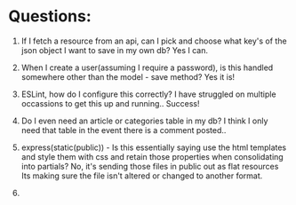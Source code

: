 # Questions:

1. If I fetch a resource from an api, can I pick and choose what key's of the json object I want to save in my own db?
Yes I can.

2. When I create a user(assuming I require a password), is this handled somewhere other than the model - save method?
Yes it is!

3. ESLint, how do I configure this correctly? I have struggled on multiple occassions to get this up and running..
Success!

4. Do I even need an article or categories table in my db? I think I only need that table in the event there is a comment posted..

5. express(static(public)) - Is this essentially saying use the html templates and style them with css and retain those properties when consolidating into partials?
No, it's sending those files in public out as flat resources
Its making sure the file isn't altered or changed to another format.

6. 
